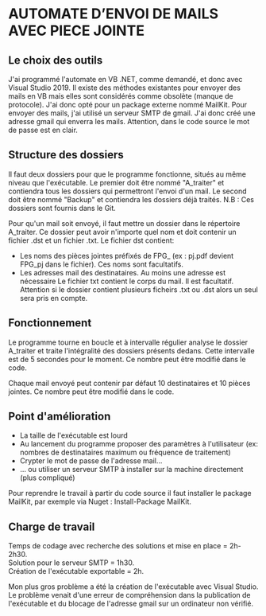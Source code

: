 # AUTOMATE D’ENVOI DE MAILS AVEC PIECE JOINTE

## Le choix des outils

J'ai programmé l'automate en VB .NET, comme demandé, et donc avec Visual Studio 2019.
Il existe des méthodes existantes pour envoyer des mails en VB mais elles sont considérés comme obsolète (manque de protocole). 
J'ai donc opté pour un package externe nommé MailKit. Pour envoyer des mails, j'ai utilisé un serveur SMTP de gmail. J'ai donc créé une adresse gmail qui enverra les mails. Attention, dans le code source le mot de passe est en clair.

## Structure des dossiers

Il faut deux dossiers pour que le programme fonctionne, situés au même niveau que l'exécutable.
Le premier doit être nommé "A_traiter" et contiendra tous les dossiers qui permettront l'envoi d'un mail.
Le second doit être nommé "Backup" et contiendra les dossiers déjà traités.
N.B : Ces dossiers sont fournis dans le Git.

Pour qu'un mail soit envoyé, il faut mettre un dossier dans le répertoire A_traiter. 
Ce dossier peut avoir n'importe quel nom et doit contenir un fichier .dst et un fichier .txt.
Le fichier dst contient:
  * Les noms des pièces jointes préfixés de FPG_ (ex : pj.pdf devient FPG_pj dans le fichier). Ces noms sont facultatifs.
  * Les adresses mail des destinataires. Au moins une adresse est nécessaire
Le fichier txt contient le corps du mail. Il est facultatif.
Attention si le dossier contient plusieurs ficheirs .txt ou .dst alors un seul sera pris en compte.

## Fonctionnement

Le programme tourne en boucle et à intervalle régulier analyse le dossier A_traiter et  traite l'intégralité des dossiers présents dedans.
Cette intervalle est de 5 secondes pour le moment. Ce nombre peut être modifié dans le code.

Chaque mail envoyé peut contenir par défaut 10 destinataires et 10 pièces jointes. Ce nombre peut être modifié dans le code.


## Point d'amélioration

* La taille de l'exécutable est lourd
* Au lancement du programme proposer des paramètres à l'utilisateur (ex: nombres de destinataires maximum ou fréquence de traitement)
* Crypter le mot de passe de l'adresse mail...
* ... ou utiliser un serveur SMTP à installer sur la machine directement (plus compliqué)

Pour reprendre le travail à partir du code source il faut installer le package MailKit, par exemple via Nuget : Install-Package MailKit.   


## Charge de travail

Temps de codage avec recherche des solutions et mise en place = 2h-2h30.   
Solution pour le serveur SMTP = 1h30.   
Création de l'exécutable exportable = 2h.  

Mon plus gros problème a été la création de l'exécutable avec Visual Studio.
Le problème venait d'une erreur de compréhension dans la publication de l'exécutable et du blocage de l'adresse gmail sur un ordinateur non vérifié.
